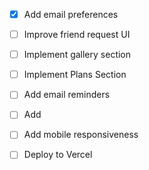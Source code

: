 - [x] Add email preferences
- [ ] Improve friend request UI
- [ ] Implement gallery section
- [ ] Implement Plans Section
- [ ] Add email reminders
- [ ] Add
- [ ] Add mobile responsiveness
- [ ] Deploy to Vercel


